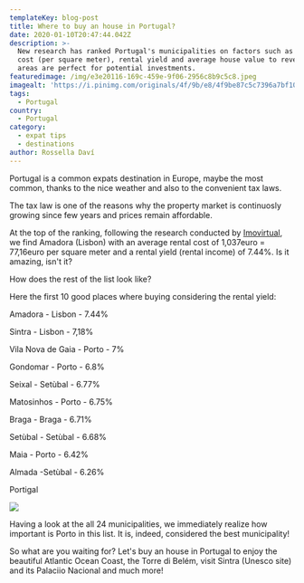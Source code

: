 ```yaml
---
templateKey: blog-post
title: Where to buy an house in Portugal?
date: 2020-01-10T20:47:44.042Z
description: >-
  New research has ranked Portugal's municipalities on factors such as rental
  cost (per square meter), rental yield and average house value to reveal which
  areas are perfect for potential investments.
featuredimage: /img/e3e20116-169c-459e-9f06-2956c8b9c5c8.jpeg
imagealt: 'https://i.pinimg.com/originals/4f/9b/e8/4f9be87c5c7396a7bf100ca8993d2598.jpg'
tags:
  - Portugal
country:
  - Portugal
category:
  - expat tips
  - destinations
author: Rossella Daví
---
```



Portugal is a common expats destination in Europe, maybe the most common, thanks to the nice weather and also to the convenient tax laws.

The tax law is one of the reasons why the property market is continuosly growing since few years and prices remain affordable.

At the top of the ranking, following the research conducted by [Imovirtual](https://www.imovirtual.com/en/noticias/guia-para-comprar-casa/portugal-s-best-buy-to-let-hotspots-id133.html), we find Amadora (Lisbon) with an average rental cost of 1,037euro = 77,16euro per square meter and a rental yield (rental income) of 7.44%. Is it amazing, isn't it?

How does the rest of the list look like?

Here the first 10 good places where buying considering the rental yield:

Amadora - Lisbon - 7.44%

Sintra - Lisbon - 7,18%

Vila Nova de Gaia - Porto - 7%

Gondomar - Porto - 6.8%

Seixal - Setùbal - 6.77%

Matosinhos - Porto - 6.75%

Braga - Braga - 6.71%

Setùbal - Setùbal - 6.68%

Maia - Porto - 6.42%

Almada -Setùbal - 6.26%

Portigal

![](/img/3e2853c9-5723-42b6-8ff8-6c8158c15f42.jpeg)



Having a look at the all 24 municipalities, we immediately realize how important is Porto in this list. It is, indeed, considered the best municipality!

So what are you waiting for? Let's buy an house in Portugal to enjoy the beautiful Atlantic Ocean Coast, the Torre di Belém, visit Sintra (Unesco site) and its Palaciio Nacional and much more!
